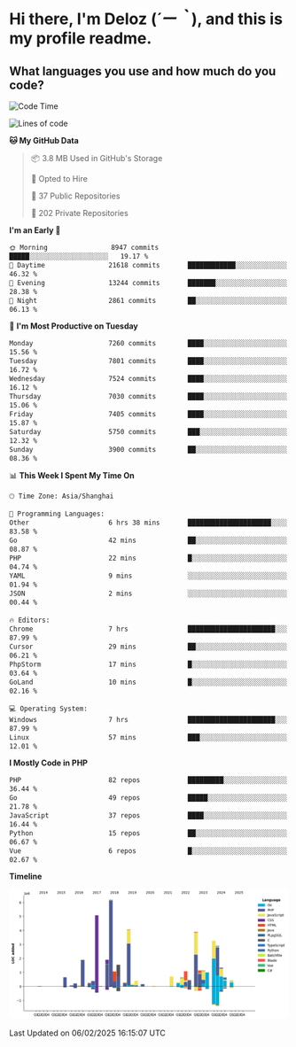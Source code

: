 # **Hi there, I'm Deloz (*´ー｀*), and this is my profile readme.**

## **What languages you use and how much do you code?**

<!--START_SECTION:waka-->
![Code Time](http://img.shields.io/badge/Code%20Time-5%2C601%20hrs%2024%20mins-blue)

![Lines of code](https://img.shields.io/badge/From%20Hello%20World%20I%27ve%20Written-43.2%20million%20lines%20of%20code-blue)

**🐱 My GitHub Data** 

> 📦 3.8 MB Used in GitHub's Storage 
 > 
> 💼 Opted to Hire
 > 
> 📜 37 Public Repositories 
 > 
> 🔑 202 Private Repositories 
 > 
**I'm an Early 🐤** 

```text
🌞 Morning                8947 commits        █████░░░░░░░░░░░░░░░░░░░░   19.17 % 
🌆 Daytime                21618 commits       ████████████░░░░░░░░░░░░░   46.32 % 
🌃 Evening                13244 commits       ███████░░░░░░░░░░░░░░░░░░   28.38 % 
🌙 Night                  2861 commits        ██░░░░░░░░░░░░░░░░░░░░░░░   06.13 % 
```
📅 **I'm Most Productive on Tuesday** 

```text
Monday                   7260 commits        ████░░░░░░░░░░░░░░░░░░░░░   15.56 % 
Tuesday                  7801 commits        ████░░░░░░░░░░░░░░░░░░░░░   16.72 % 
Wednesday                7524 commits        ████░░░░░░░░░░░░░░░░░░░░░   16.12 % 
Thursday                 7030 commits        ████░░░░░░░░░░░░░░░░░░░░░   15.06 % 
Friday                   7405 commits        ████░░░░░░░░░░░░░░░░░░░░░   15.87 % 
Saturday                 5750 commits        ███░░░░░░░░░░░░░░░░░░░░░░   12.32 % 
Sunday                   3900 commits        ██░░░░░░░░░░░░░░░░░░░░░░░   08.36 % 
```


📊 **This Week I Spent My Time On** 

```text
🕑︎ Time Zone: Asia/Shanghai

💬 Programming Languages: 
Other                    6 hrs 38 mins       █████████████████████░░░░   83.58 % 
Go                       42 mins             ██░░░░░░░░░░░░░░░░░░░░░░░   08.87 % 
PHP                      22 mins             █░░░░░░░░░░░░░░░░░░░░░░░░   04.74 % 
YAML                     9 mins              ░░░░░░░░░░░░░░░░░░░░░░░░░   01.94 % 
JSON                     2 mins              ░░░░░░░░░░░░░░░░░░░░░░░░░   00.44 % 

🔥 Editors: 
Chrome                   7 hrs               ██████████████████████░░░   87.99 % 
Cursor                   29 mins             ██░░░░░░░░░░░░░░░░░░░░░░░   06.21 % 
PhpStorm                 17 mins             █░░░░░░░░░░░░░░░░░░░░░░░░   03.64 % 
GoLand                   10 mins             █░░░░░░░░░░░░░░░░░░░░░░░░   02.16 % 

💻 Operating System: 
Windows                  7 hrs               ██████████████████████░░░   87.99 % 
Linux                    57 mins             ███░░░░░░░░░░░░░░░░░░░░░░   12.01 % 
```

**I Mostly Code in PHP** 

```text
PHP                      82 repos            █████████░░░░░░░░░░░░░░░░   36.44 % 
Go                       49 repos            █████░░░░░░░░░░░░░░░░░░░░   21.78 % 
JavaScript               37 repos            ████░░░░░░░░░░░░░░░░░░░░░   16.44 % 
Python                   15 repos            ██░░░░░░░░░░░░░░░░░░░░░░░   06.67 % 
Vue                      6 repos             █░░░░░░░░░░░░░░░░░░░░░░░░   02.67 % 
```



**Timeline**

![Lines of Code chart](https://raw.githubusercontent.com/deloz/deloz/main/assets/bar_graph.png)


 Last Updated on 06/02/2025 16:15:07 UTC
<!--END_SECTION:waka-->
